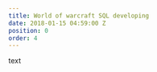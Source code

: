 ```yaml
---
title: World of warcraft SQL developing
date: 2018-01-15 04:59:00 Z
position: 0
order: 4
---
```


text
